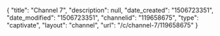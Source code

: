 {
    "title": "Channel 7",
    "description": null,
    "date_created": "1506723351",
    "date_modified": "1506723351",
    "channelid": "119658675",
    "type": "captivate",
    "layout": "channel",
    "url": "\/c\/channel-7\/119658675"
}
